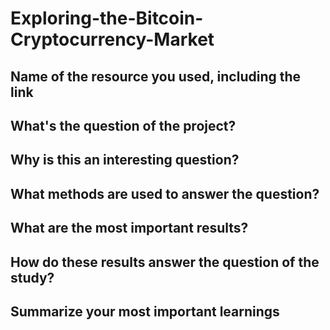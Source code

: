 # Exploring-the-Bitcoin-Cryptocurrency-Market

## Name of the resource you used, including the link

## What's the question of the project?

## Why is this an interesting question?

## What methods are used to answer the question?

## What are the most important results?

## How do these results answer the question of the study?

## Summarize your most important learnings
